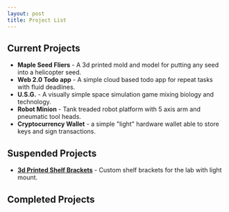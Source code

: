 ```yaml
---
layout: post
title: Project List
---
```


## Current Projects
* **Maple Seed Fliers** - A 3d printed mold and model for putting any seed into a helicopter seed.
* **Web 2.0 Todo app** - A simple cloud based todo app for repeat tasks with fluid deadlines.
* **U.S.G.** - A visually simple space simulation game mixing biology and technology.
* **Robot Minion** - Tank treaded robot platform with 5 axis arm and pneumatic tool heads.
* **Cryptocurrency Wallet** - a simple "light" hardware wallet able to store keys and sign transactions.

## Suspended Projects
* **[3d Printed Shelf Brackets]({{site.url}}/shelf)** - Custom shelf brackets for the lab with light mount.

## Completed Projects
